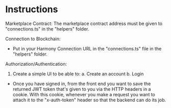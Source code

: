 # Instructions

Marketplace Contract:
The marketplace contract address must be given to "connections.ts" in the "helpers" folder.

Connection to Blockchain:
- Put in your Harmony Connection URL in the "connections.ts" file in the "helpers" folder.

Authorization/Authentication:
1. Create a simple UI to be able to:
  a. Create an account
  b. Login
- Once you have signed in, from the front end you want to save the returned JWT token
  that's given to you via the HTTP headers in a cookie.
  With this cookie, whenever you make a request you want to attach it to the
  "x-auth-token" header so that the backend can do its job.

